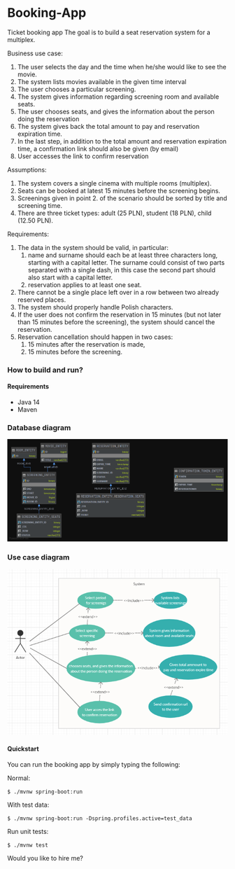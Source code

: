 # Booking-App

Ticket booking app
The goal is to build a seat reservation system for a multiplex.

Business use case:
1. The user selects the day and the time when he/she would like to see the movie.
2. The system lists movies available in the given time interval
3. The user chooses a particular screening.
4. The system gives information regarding screening room and available seats.
5. The user chooses seats, and gives the information about the person doing the reservation
6. The system gives back the total amount to pay and reservation expiration time.
7. In the last step, in addition to the total amount and reservation expiration time, a
confirmation link
should also be given (by email)
8. User accesses the link to confirm reservation

Assumptions:
1. The system covers a single cinema with multiple rooms (multiplex).
2. Seats can be booked at latest 15 minutes before the screening begins.
3. Screenings given in point 2. of the scenario should be sorted by title and screening
time.
4. There are three ticket types: adult (25 PLN), student (18 PLN), child (12.50 PLN).

Requirements:
1. The data in the system should be valid, in particular:
    1. name and surname should each be at least three characters long, starting
with a capital letter. The surname could consist of two parts separated with a
single dash, in this case the second part should also start with a capital letter.
    2. reservation applies to at least one seat.
2. There cannot be a single place left over in a row between two already reserved
places.
3. The system should properly handle Polish characters.
4. If the user does not confirm the reservation in 15 minutes (but not later than 15
minutes before the screening), the system should cancel the reservation. 
5. Reservation cancellation should happen in two cases:
    1. 15 minutes after the reservation is made,
    2. 15 minutes before the screening.
### How to build and run?

#### Requirements

* Java 14
* Maven

### Database diagram
![Database diagram](doc/database-entites.png)


### Use case diagram
![Drag Racing](doc/use-case-diagram.png)


#### Quickstart

You can run the booking app by simply typing the following:

Normal:
```console
$ ./mvnw spring-boot:run
```

With test data:
```console
$ ./mvnw spring-boot:run -Dspring.profiles.active=test_data
```

Run unit tests:
```console
$ ./mvnw test
```




Would you like to hire me?